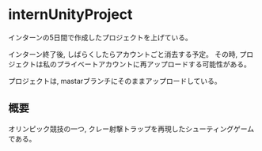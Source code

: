 # internUnityProject
インターンの5日間で作成したプロジェクトを上げている。

インターン終了後, しばらくしたらアカウントごと消去する予定。
その時, プロジェクトは私のプライベートアカウントに再アップロードする可能性がある。

プロジェクトは, mastarブランチにそのままアップロードしている。

## 概要
オリンピック競技の一つ, クレー射撃トラップを再現したシューティングゲームである。
